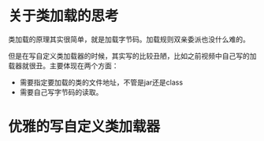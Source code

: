 # 关于类加载的思考
类加载的原理其实很简单，就是加载字节码。加载规则双亲委派也没什么难的。

但是在写自定义类加载器的时候，其实写的比较丑陋，比如之前视频中自己写的加载器就很丑。主要体现在两个方面：
- 需要指定要加载的类的文件地址，不管是jar还是class
- 需要自己写字节码的读取。
# 优雅的写自定义类加载器
